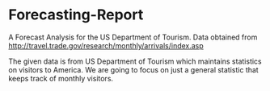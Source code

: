 # Forecasting-Report
A Forecast Analysis for the US Department of Tourism. Data obtained from http://travel.trade.gov/research/monthly/arrivals/index.asp

The given data is from US Department of Tourism which maintains statistics on visitors to America. 
We are going to focus on just a general statistic that keeps track of monthly visitors.
